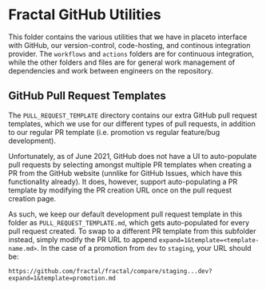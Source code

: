 # Fractal GitHub Utilities

This folder contains the various utilities that we have in placeto interface with GitHub, our version-control, code-hosting, and continous integration provider. The `workflows` and `actions` folders are for continuous integration, while the other folders and files are for general work management of dependencies and work between engineers on the repository.

## GitHub Pull Request Templates

The `PULL_REQUEST_TEMPLATE` directory contains our extra GitHub pull request templates, which we use for our different types of pull requests, in addition to our regular PR template (i.e. promotion vs regular feature/bug development).

Unfortunately, as of June 2021, GitHub does not have a UI to auto-populate pull requests by selecting amongst multiple PR templates when creating a PR from the GitHub website (unnlike for GitHub Issues, which have this functionality already). It does, however, support auto-populating a PR template by modifying the PR creation URL once on the pull request creation page.

As such, we keep our default development pull request template in this folder as `PULL_REQUEST_TEMPLATE.md`, which gets auto-populated for every pull request created. To swap to a different PR template from this subfolder instead, simply modify the PR URL to append `expand=1&template=<template-name.md>`. In the case of a promotion from `dev` to `staging`, your URL should be:

```
https://github.com/fractal/fractal/compare/staging...dev?expand=1&template=promotion.md
```
